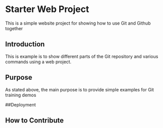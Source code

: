 # Starter Web Project

This is a simple website project for showing how to use Git and Github together

## Introduction

This is example is to show different parts of the Git repository and various commands using a web project.

## Purpose

As stated above, the main purpose is to provide simple examples for Git training demos

##Deployment

## How to Contribute